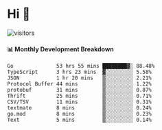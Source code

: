 # Hi 👋
 
![visitors](https://visitor-badge.glitch.me/badge?page_id=sorcererxw.sorcererx)

#### 📊 Monthly Development Breakdown

<!--START_SECTION:waka-->
```text
Go              53 hrs 55 mins ████████▓░ 88.48%
TypeScript      3 hrs 23 mins  ▓░░░░░░░░░ 5.58%
JSON            1 hr 20 mins   ▒░░░░░░░░░ 2.21%
Protocol Buffer 44 mins        ▒░░░░░░░░░ 1.22%
protobuf        31 mins        ▒░░░░░░░░░ 0.87%
Thrift          25 mins        ▒░░░░░░░░░ 0.71%
CSV/TSV         11 mins        ▒░░░░░░░░░ 0.31%
textmate        8 mins         ▒░░░░░░░░░ 0.24%
go.mod          8 mins         ▒░░░░░░░░░ 0.23%
Text            5 mins         ▒░░░░░░░░░ 0.14%
```
<!--END_SECTION:waka-->
